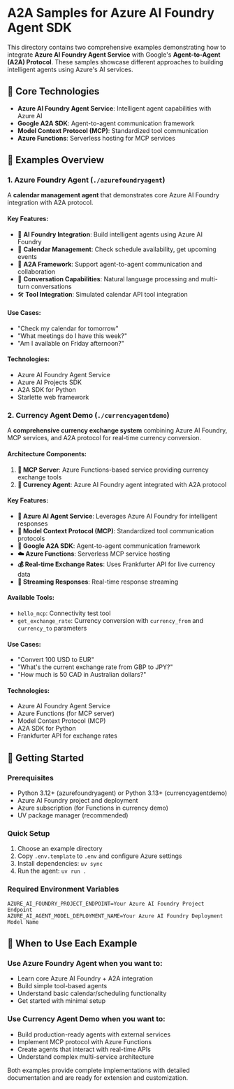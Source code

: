 # A2A Samples for Azure AI Foundry Agent SDK

This directory contains two comprehensive examples demonstrating how to integrate **Azure AI Foundry Agent Service** with Google's **Agent-to-Agent (A2A) Protocol**. These samples showcase different approaches to building intelligent agents using Azure's AI services.

## 🔋 Core Technologies

- **Azure AI Foundry Agent Service**: Intelligent agent capabilities with Azure AI
- **Google A2A SDK**: Agent-to-agent communication framework
- **Model Context Protocol (MCP)**: Standardized tool communication
- **Azure Functions**: Serverless hosting for MCP services

## 📁 Examples Overview

### 1. Azure Foundry Agent (`./azurefoundryagent`)

A **calendar management agent** that demonstrates core Azure AI Foundry integration with A2A protocol.

#### Key Features:
- 🤖 **AI Foundry Integration**: Build intelligent agents using Azure AI Foundry
- 📅 **Calendar Management**: Check schedule availability, get upcoming events
- 🔄 **A2A Framework**: Support agent-to-agent communication and collaboration
- 💬 **Conversation Capabilities**: Natural language processing and multi-turn conversations
- 🛠️ **Tool Integration**: Simulated calendar API tool integration

#### Use Cases:
- "Check my calendar for tomorrow"
- "What meetings do I have this week?"
- "Am I available on Friday afternoon?"

#### Technologies:
- Azure AI Foundry Agent Service
- Azure AI Projects SDK
- A2A SDK for Python
- Starlette web framework

### 2. Currency Agent Demo (`./currencyagentdemo`)

A **comprehensive currency exchange system** combining Azure AI Foundry, MCP services, and A2A protocol for real-time currency conversion.

#### Architecture Components:
1. **🔌 MCP Server**: Azure Functions-based service providing currency exchange tools
2. **💱 Currency Agent**: Azure AI Foundry agent integrated with A2A protocol

#### Key Features:
- **🎯 Azure AI Agent Service**: Leverages Azure AI Foundry for intelligent responses
- **🔧 Model Context Protocol (MCP)**: Standardized tool communication protocols
- **🤝 Google A2A SDK**: Agent-to-agent communication framework
- **☁️ Azure Functions**: Serverless MCP service hosting
- **💰 Real-time Exchange Rates**: Uses Frankfurter API for live currency data
- **📡 Streaming Responses**: Real-time response streaming

#### Available Tools:
- `hello_mcp`: Connectivity test tool
- `get_exchange_rate`: Currency conversion with `currency_from` and `currency_to` parameters

#### Use Cases:
- "Convert 100 USD to EUR"
- "What's the current exchange rate from GBP to JPY?"
- "How much is 50 CAD in Australian dollars?"

#### Technologies:
- Azure AI Foundry Agent Service
- Azure Functions (for MCP server)
- Model Context Protocol (MCP)
- A2A SDK for Python
- Frankfurter API for exchange rates

## 🚀 Getting Started

### Prerequisites
- Python 3.12+ (azurefoundryagent) or Python 3.13+ (currencyagentdemo)
- Azure AI Foundry project and deployment
- Azure subscription (for Functions in currency demo)
- UV package manager (recommended)

### Quick Setup
1. Choose an example directory
2. Copy `.env.template` to `.env` and configure Azure settings
3. Install dependencies: `uv sync`
4. Run the agent: `uv run .`

### Required Environment Variables
```env
AZURE_AI_FOUNDRY_PROJECT_ENDPOINT=Your Azure AI Foundry Project Endpoint
AZURE_AI_AGENT_MODEL_DEPLOYMENT_NAME=Your Azure AI Foundry Deployment Model Name
```

## 🎯 When to Use Each Example

### Use Azure Foundry Agent when you want to:
- Learn core Azure AI Foundry + A2A integration
- Build simple tool-based agents
- Understand basic calendar/scheduling functionality
- Get started with minimal setup

### Use Currency Agent Demo when you want to:
- Build production-ready agents with external services
- Implement MCP protocol with Azure Functions
- Create agents that interact with real-time APIs
- Understand complex multi-service architecture

Both examples provide complete implementations with detailed documentation and are ready for extension and customization.